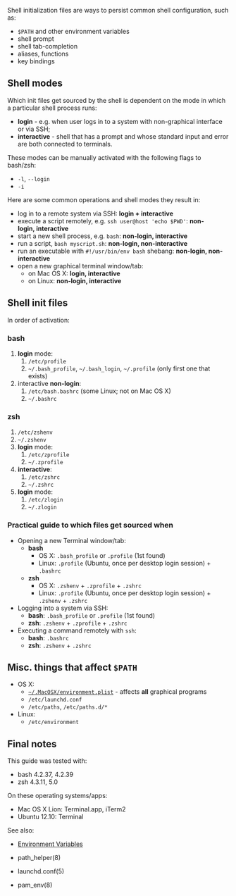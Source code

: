 Shell initialization files are ways to persist common shell configuration, such
as:

* `$PATH` and other environment variables
* shell prompt
* shell tab-completion
* aliases, functions
* key bindings


## Shell modes

Which init files get sourced by the shell is dependent on the mode in which a
particular shell process runs:

* **login** - e.g. when user logs in to a system with non-graphical interface or
  via SSH;
* **interactive** - shell that has a prompt and whose standard input and error
  are both connected to terminals.

These modes can be manually activated with the following flags to bash/zsh:

* `-l`, `--login`
* `-i`

Here are some common operations and shell modes they result in:

* log in to a remote system via SSH:
  **login + interactive**
* execute a script remotely, e.g. `ssh user@host 'echo $PWD'`:
  **non-login,&nbsp;interactive**
* start a new shell process, e.g. `bash`:
  **non-login, interactive**
* run a script, `bash myscript.sh`:
  **non-login, non-interactive**
* run an executable with `#!/usr/bin/env bash` shebang:
  **non-login, non-interactive**
* open a new graphical terminal window/tab:
  * on Mac OS X: **login, interactive**
  * on Linux: **non-login, interactive**


## Shell init files

In order of activation:

### bash

1. **login** mode:
   1. `/etc/profile`
   2. `~/.bash_profile`, `~/.bash_login`, `~/.profile` (only first one that exists)
2. interactive **non-login**:
   1. `/etc/bash.bashrc` (some Linux; not on Mac OS X)
   2. `~/.bashrc`

### zsh

1. `/etc/zshenv`
2. `~/.zshenv`
3. **login** mode:
   1. `/etc/zprofile`
   2. `~/.zprofile`
4. **interactive**:
   1. `/etc/zshrc`
   2. `~/.zshrc`
5. **login** mode:
   1. `/etc/zlogin`
   2. `~/.zlogin`

### Practical guide to which files get sourced when

* Opening a new Terminal window/tab:
  * **bash**
     * OS X: `.bash_profile` or `.profile` (1st found)
     * Linux: `.profile` (Ubuntu, once per desktop login session) + `.bashrc`
  * **zsh**
     * OS X: `.zshenv` + `.zprofile` + `.zshrc`
     * Linux: `.profile` (Ubuntu, once per desktop login session) + `.zshenv` + `.zshrc`
* Logging into a system via SSH:
  * **bash**: `.bash_profile` or `.profile` (1st found)
  * **zsh**: `.zshenv` + `.zprofile` + `.zshrc`
* Executing a command remotely with `ssh`:
  * **bash**: `.bashrc`
  * **zsh**: `.zshenv` + `.zshrc`

## Misc. things that affect `$PATH`

* OS X:
  * [`~/.MacOSX/environment.plist`][plist] - affects **all** graphical programs
  * `/etc/launchd.conf`
  * `/etc/paths`, `/etc/paths.d/*`
* Linux:
  * `/etc/environment`

## Final notes

This guide was tested with:

* bash 4.2.37, 4.2.39
* zsh  4.3.11, 5.0

On these operating systems/apps:

* Mac OS X Lion: Terminal.app, iTerm2
* Ubuntu 12.10: Terminal

See also:

* [Environment Variables](https://help.ubuntu.com/community/EnvironmentVariables)
* path_helper(8)
* launchd.conf(5)
* pam_env(8)


  [plist]:
  http://developer.apple.com/library/mac/#documentation/MacOSX/Conceptual/BPRuntimeConfig/Articles/EnvironmentVars.html#//apple_ref/doc/uid/20002093-113982
